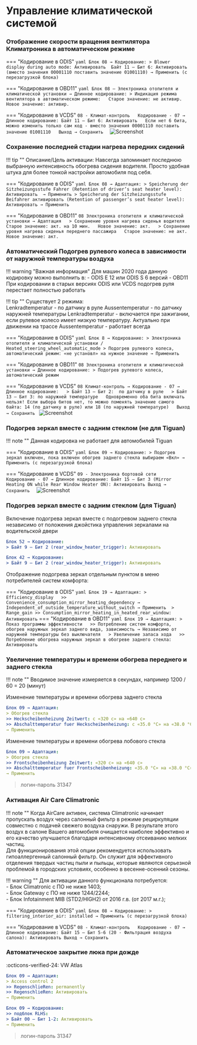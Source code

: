 
# Управление климатической системой

### Отображение скорости вращения вентилятора Климатроника в автоматическом режиме

=== "Кодирование в ODIS"
    ``` yaml
    Блок 08 → Кодирование:
    > Blower display during auto mode: Активировать 
    Байт 11 – Бит 6: Активировать (вместо значения 00001110 поставить значение 01001110)
    → Применить (с перезагрузкой блока)
    ```
    
=== "Кодирование в OBD11"
    ```yaml
    Блок 08 – Электроника отопителя и климатической установки → Длинное кодирование:
    > Индикация режима вентилятора в автоматическом режиме:  
    Старое значение: не активир.  
    Новое значение: активир. 
    ```
    
=== "Кодирование в VCDS"
    ```
    08 - Климат-контроль  
    Кодирование - 07 → Длинное кодирование:
    Байт 11 – Бит 6: Активировать  
    Если нет 6 бита, можно изменить только сам код - вместо значения 00001110 поставить значение 01001110  
    Выход → Сохранить  
    ```
    ![Screenshot](../images/MQB/climate.jpg)      

### Сохранение последней стадии нагрева передних сидений

!!! tip ""
    Описание/Цель активации: Навсегда запоминает последнюю выбранную интенсивность обогрева сидения водителя. Просто удобная штука для более тонкой настройки автомобиля под себя.

=== "Кодирование в ODIS"
    ``` yaml
    Блок 08 → Адаптация:
    > Speicherung der Sitzheizungsstufe Fahrer (Retention of driver’s seat heater level): Активировать 
    → Применить
    > Speicherung der Sitzheizungsstufe Beifahrer активировать (Retention of passenger’s seat heater level): Активировать
    → Применить
    ```
    
=== "Кодирование в OBD11"
    ```
    08 Электроника отопителя и климатической установки → Адаптация  
    > Сохранение уровня нагрева сиденья водителя  
    Старое значение: акт. на 10 мин.  
    Новое значение: акт.  
    > Сохранение уровня нагрева сиденья переднего пассажира  
    Старое значение: не акт.  
    Новое значение: акт. 
    ```
    
### Автоматический Подогрев рулевого колеса в зависимости от наружной температуры воздуха

!!! warning "Важная информация"
    Для машин 2020 года данную кодировку можно выполнить в:
      - ODIS E 12 или ODIS S 6 версий
      - OBD11
    При кодировании в старых версиях ODIS или VCDS подогрев руля перестает полностью работать  

!!! tip ""
     Существует 2 режима:  
     Lenkradtemperatur - по датчику в руле
     Aussentemperatur - по датчику наружней температуры
     Lenkradtemperatur - включается при зажигании, если рулевое колесо имеет низкую температуру. Актуально при движении на трассе
     Aussentemperatur - работает всегда

=== "Кодирование в ODIS"
    ``` yaml
    Блок 8 → Кодирование:
    > Электроника отопителя и климатической установки / Heated_steering_wheel_automatic_mode
    > Подогрев рулевого колеса, автоматический режим: «не установл» на нужное значение
    → Применить
    ```
    
=== "Кодирование в OBD11"
    ```
    08 Электроника отопителя и климатической установки → Длинное кодирование:
    > Подогрев рулевого колеса, автоматический режим
    ```
    
=== "Кодирование в VCDS"
    ```
    08 Климат-контроль → Кодирование - 07 → Длинное кодирование:  
    > Байт 13 – Бит 2:  по датчику в руле  
    > Байт 13 – Бит 3: по наружней температуре  
    Одновременно оба бита включать нельзя!
    Если выбора битов нет, то можно поменять значение самого байта: 14 (по датчику в руле) или 18 (по наружней температуре)  
    Выход → Сохранить 
    ``` 
    ![Screenshot](../images/MQB/wheel.png)    

### Подогрев зеркал вместе с задним стеклом (не для Tiguan)

!!! note ""
     Данная кодировка не работает для автомобилей Tiguan

=== "Кодирование в ODIS"
    ``` yaml
    Блок 09 → Кодирование:
    > Подогрев зеркал включен, пока включен обогрев заднего стекла
    выбираем «Вкл»
    → Применить (с перезагрузкой блока)
    ```
    
=== "Кодирование в VCDS" 
    ```
    09 - Электроника бортовой сети  
    Кодирование - 07 → Длинное кодирование:
    Байт 15 – Бит 3 (Mirror Heating ON while Rear Window Heater ON): Активировать
    Выход → Сохранить  
    ```
    ![Screenshot](../images/MQB/rear.jpg)  

### Подогрев зеркал вместе с задним стеклом (для Tiguan)

Включение подогрева зеркал вместе с подогревом заднего стекла независимо от положения джойстика управления зеркалами на водительской двери

``` yaml
Блок 52 → Кодирование:
> Байт 9 – Бит 2 (rear_window_heater_trigger): Активировать
```

``` yaml
Блок 42 → Кодирование:
> Байт 9 – Бит 2 (rear_window_heater_trigger): Активировать
```

Отображение подогрева зеркал отдельным пунктом в меню потребителей систем комфорта:

=== "Кодирование в ODIS"
    ``` yaml
    Блок 19 → Адаптация:
    > Efficiency_display  
    >> Convenience_consumption_mirror_heating_dependency → Independent_of_outside_temperature_without_switch
    → Применить 
    > Range_gain
    >> Consumption_mirror_heating_in_heated_rear_window: Активировать
    ```
=== "Кодирование в OBD11"
    ``` yaml
    Блок 19 → Адаптация:
    > Показ программы эффективности  
    >> Потребление систем комфорта, обогрев наружных зеркал заднего вида, зависимость → Независимо от наружней температуры без выключателя  
    > Увеличение запаса хода  
    >> Потребление обогрева наружных зеркал в обогреве заднего стекла: Активировать
    ```

### Увеличение температуры и времени обогрева переднего и заднего стекла

!!! note ""
	Вводимое значение измеряется в секундах, например 1200 / 60 = 20 (минут)

Изменение температуры и времени обогрева заднего стекла
``` yaml
Блок 09 → Адаптация:
> Обогрев стекла
>> Heckscheibenheizung Zeitwert: с «320 с» на «640 с»
>> Abschalttemperatur fuer Heckscheibenheizung: с «35.0 °C» на «38.0 °C»
→ Применить
```

Изменение температуры и времени обогрева лобового стекла
``` yaml
Блок 09 → Адаптация:
> Обогрев стекла
>> Frontscheibenheizung Zeitwert: «320 с» на «640 с»
>> Abschalttemperatur fuer Frontscheibenheizung: «35.0 °C» на «38.0 °C»
→ Применить
```

> логин-пароль 31347

### Активация Air Care Climatronic

!!! note ""
    Когда AirCare активен, система Climatronic начинает пропускать воздух через салонный фильтр в режиме рециркуляции совместно с подачей свежего воздуха снаружи. В результате этого воздух в салоне Вашего автомобиля очищается наиболее эффективно и его качество улучшается благодаря интенсивному отсеиванию мелких частиц.  
    Для функционирования этой опции рекомендуется использовать гипоаллергенный салонный фильтр. Он служит для эффективного отделения твердых частиц пыли и пыльцы, которые являются серьезной проблемой в городских условиях, особенно в весенне-осенний сезоны.

!!! warning ""
    Для активации данного функционала потребуется:  
    - Блок Climatronic с ПО не ниже 1403;  
    - Блок Gateway с ПО не ниже 1244/2244;  
    - Блок Infotainment MIB (STD2/HIGH2) от 2016 г.в. (от 2017 м.г.);  

=== "Кодирование в ODIS"
    ``` yaml
    Блок 08 → Кодирование:
    > filtering_interior_air: installed
    → Применить (с перезагрузкой блока)
    ```
    
=== "Кодирование в VCDS" 
    ```
    08 - Климат-контроль  
    Кодирование - 07 → Длинное кодирование:
    Байт 15 – Бит 5-6 (20 - Фильтрация воздуха салона): Активировать
    Выход → Сохранить  
    ```
    
### Автоматическое закрытие люка при дожде
:octicons-verified-24: VW Atlas

``` yaml
Блок 09 → Адаптация:
> Access control 2
>> RegenschlieRen: permanently
>> RegenschlieRen: Активировать
→ Применить
```

``` yaml
Блок 09 → Кодирование:
>> подблок RLНS:
> Байт 00 – Бит 1-2: Активировать
→ Применить
```

> логин-пароль 31347